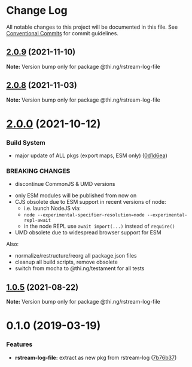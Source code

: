 # Change Log

All notable changes to this project will be documented in this file.
See [Conventional Commits](https://conventionalcommits.org) for commit guidelines.

## [2.0.9](https://github.com/thi-ng/umbrella/compare/@thi.ng/rstream-log-file@2.0.8...@thi.ng/rstream-log-file@2.0.9) (2021-11-10)

**Note:** Version bump only for package @thi.ng/rstream-log-file





## [2.0.8](https://github.com/thi-ng/umbrella/compare/@thi.ng/rstream-log-file@2.0.7...@thi.ng/rstream-log-file@2.0.8) (2021-11-03)

**Note:** Version bump only for package @thi.ng/rstream-log-file





# [2.0.0](https://github.com/thi-ng/umbrella/compare/@thi.ng/rstream-log-file@1.0.6...@thi.ng/rstream-log-file@2.0.0) (2021-10-12)


### Build System

* major update of ALL pkgs (export maps, ESM only) ([0d1d6ea](https://github.com/thi-ng/umbrella/commit/0d1d6ea9fab2a645d6c5f2bf2591459b939c09b6))


### BREAKING CHANGES

* discontinue CommonJS & UMD versions

- only ESM modules will be published from now on
- CJS obsolete due to ESM support in recent versions of node:
  - i.e. launch NodeJS via:
  - `node --experimental-specifier-resolution=node --experimental-repl-await`
  - in the node REPL use `await import(...)` instead of `require()`
- UMD obsolete due to widespread browser support for ESM

Also:
- normalize/restructure/reorg all package.json files
- cleanup all build scripts, remove obsolete
- switch from mocha to @thi.ng/testament for all tests






##  [1.0.5](https://github.com/thi-ng/umbrella/compare/@thi.ng/rstream-log-file@1.0.4...@thi.ng/rstream-log-file@1.0.5) (2021-08-22)

**Note:** Version bump only for package @thi.ng/rstream-log-file

#  0.1.0 (2019-03-19)

###  Features

- **rstream-log-file:** extract as new pkg from rstream-log ([7b76b37](https://github.com/thi-ng/umbrella/commit/7b76b37))
